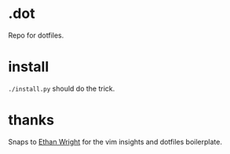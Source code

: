 # .dot

Repo for dotfiles.

# install

`./install.py` should do the trick.


# thanks

Snaps to [Ethan Wright](https://github.com/EthanJWright) for the vim insights
and dotfiles boilerplate.

